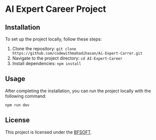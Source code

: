 # AI Expert Career Project
## Installation

To set up the project locally, follow these steps:

1. Clone the repository: `git clone https://github.com/codewithmahadihasan/Ai-Expert-Carrer.git`
2. Navigate to the project directory: `cd AI-Expert-Career`
3. Install dependencies: `npm install`

## Usage

After completing the installation, you can run the project locally with the following command:

```npm
npm run dev
```


## License

This project is licensed under the [BFSOFT](LICENSE).

